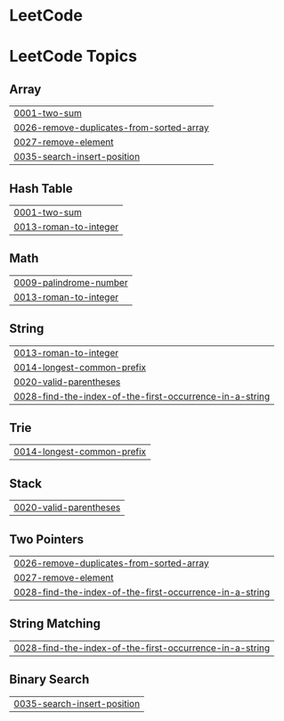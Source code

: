 # LeetCode
<!---LeetCode Topics Start-->
# LeetCode Topics
## Array
|  |
| ------- |
| [0001-two-sum](https://github.com/kathir-k03/LeetCode/tree/master/0001-two-sum) |
| [0026-remove-duplicates-from-sorted-array](https://github.com/kathir-k03/LeetCode/tree/master/0026-remove-duplicates-from-sorted-array) |
| [0027-remove-element](https://github.com/kathir-k03/LeetCode/tree/master/0027-remove-element) |
| [0035-search-insert-position](https://github.com/kathir-k03/LeetCode/tree/master/0035-search-insert-position) |
## Hash Table
|  |
| ------- |
| [0001-two-sum](https://github.com/kathir-k03/LeetCode/tree/master/0001-two-sum) |
| [0013-roman-to-integer](https://github.com/kathir-k03/LeetCode/tree/master/0013-roman-to-integer) |
## Math
|  |
| ------- |
| [0009-palindrome-number](https://github.com/kathir-k03/LeetCode/tree/master/0009-palindrome-number) |
| [0013-roman-to-integer](https://github.com/kathir-k03/LeetCode/tree/master/0013-roman-to-integer) |
## String
|  |
| ------- |
| [0013-roman-to-integer](https://github.com/kathir-k03/LeetCode/tree/master/0013-roman-to-integer) |
| [0014-longest-common-prefix](https://github.com/kathir-k03/LeetCode/tree/master/0014-longest-common-prefix) |
| [0020-valid-parentheses](https://github.com/kathir-k03/LeetCode/tree/master/0020-valid-parentheses) |
| [0028-find-the-index-of-the-first-occurrence-in-a-string](https://github.com/kathir-k03/LeetCode/tree/master/0028-find-the-index-of-the-first-occurrence-in-a-string) |
## Trie
|  |
| ------- |
| [0014-longest-common-prefix](https://github.com/kathir-k03/LeetCode/tree/master/0014-longest-common-prefix) |
## Stack
|  |
| ------- |
| [0020-valid-parentheses](https://github.com/kathir-k03/LeetCode/tree/master/0020-valid-parentheses) |
## Two Pointers
|  |
| ------- |
| [0026-remove-duplicates-from-sorted-array](https://github.com/kathir-k03/LeetCode/tree/master/0026-remove-duplicates-from-sorted-array) |
| [0027-remove-element](https://github.com/kathir-k03/LeetCode/tree/master/0027-remove-element) |
| [0028-find-the-index-of-the-first-occurrence-in-a-string](https://github.com/kathir-k03/LeetCode/tree/master/0028-find-the-index-of-the-first-occurrence-in-a-string) |
## String Matching
|  |
| ------- |
| [0028-find-the-index-of-the-first-occurrence-in-a-string](https://github.com/kathir-k03/LeetCode/tree/master/0028-find-the-index-of-the-first-occurrence-in-a-string) |
## Binary Search
|  |
| ------- |
| [0035-search-insert-position](https://github.com/kathir-k03/LeetCode/tree/master/0035-search-insert-position) |
<!---LeetCode Topics End-->